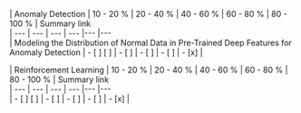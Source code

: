 | Anomaly Detection | 10 - 20 % | 20 - 40 % | 40 - 60 % | 60 - 80 % | 80 - 100 % | Summary link  
| --- | --- | --- | --- |--- |---   
| Modeling the Distribution of Normal Data in Pre-Trained Deep Features for Anomaly Detection | - [ ] [ ] | - [ ] | - [ ] | - [ ] | - [x] |  

| Reinforcement Learning | 10 - 20 % | 20 - 40 % | 40 - 60 % | 60 - 80 % | 80 - 100 % | Summary link  
| --- | --- | --- | --- |--- |---  
| - [ ] [ ] | - [ ] | - [ ] | - [ ] | - [x] |  
